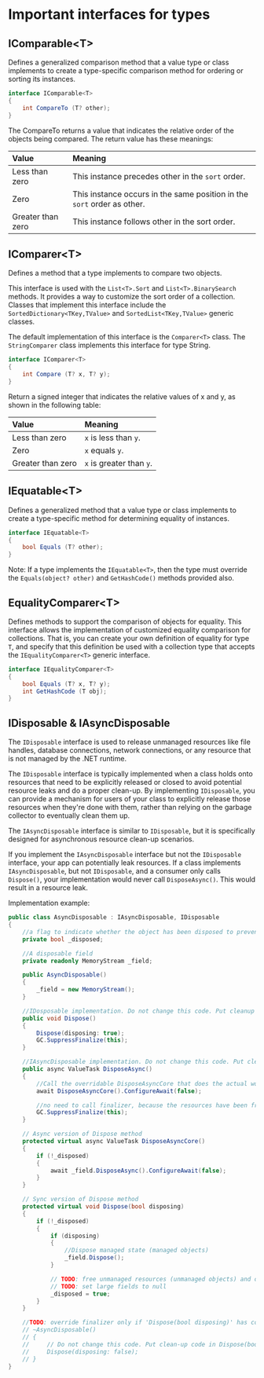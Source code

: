 # Important interfaces for types

## IComparable\<T\>

Defines a generalized comparison method that a value type or class implements to create a type-specific comparison method for ordering or sorting its instances.

```csharp
interface IComparable<T>
{
	int CompareTo (T? other);
}
```

The CompareTo returns a value that indicates the relative order of the objects being compared. The return value has these meanings:

| Value | Meaning |
| :--| :-- |
| Less than zero | This instance precedes other in the `sort` order. |
| Zero | This instance occurs in the same position in the `sort` order as other. |
| Greater than zero | This instance follows other in the sort order. |

## IComparer\<T\>

Defines a method that a type implements to compare two objects.

This interface is used with the `List<T>.Sort` and `List<T>.BinarySearch` methods. It provides a way to customize the sort order of a collection. Classes that implement this interface include the `SortedDictionary<TKey,TValue>` and `SortedList<TKey,TValue>` generic classes.

The default implementation of this interface is the `Comparer<T>` class. The `StringComparer` class implements this interface for type String.

```csharp
interface IComparer<T>
{
	int Compare (T? x, T? y);
}
```

Return a signed integer that indicates the relative values of x and y, as shown in the following table:

| Value | Meaning |
| :--| :-- |
| Less than zero |`x` is less than `y`. |
| Zero | `x` equals `y`. |
| Greater than zero | `x` is greater than `y`. |

## IEquatable\<T\>

Defines a generalized method that a value type or class implements to create a type-specific method for determining equality of instances.

```csharp
interface IEquatable<T>
{
	bool Equals (T? other);
}
```

Note: If a type implements the `IEquatable<T>`, then the type must override the `Equals(object? other)` and `GetHashCode()` methods provided also.

## EqualityComparer\<T\>

Defines methods to support the comparison of objects for equality. This interface allows the implementation of customized equality comparison for collections. That is, you can create your own definition of equality for type `T`, and specify that this definition be used with a collection type that accepts the `IEqualityComparer<T>` generic interface.

```csharp
interface IEqualityComparer<T>
{
	bool Equals (T? x, T? y);
	int GetHashCode (T obj);
}
```

## IDisposable & IAsyncDisposable

The `IDisposable` interface is used to release unmanaged resources like file handles, database connections, network connections, or any resource that is not managed by the .NET runtime.

The `IDisposable` interface is typically implemented when a class holds onto resources that need to be explicitly released or closed to avoid potential resource leaks and do a proper clean-up. By implementing `IDisposable`, you can provide a mechanism for users of your class to explicitly release those resources when they're done with them, rather than relying on the garbage collector to eventually clean them up.

The `IAsyncDisposable` interface is similar to `IDisposable`, but it is specifically designed for asynchronous resource clean-up scenarios.

If you implement the `IAsyncDisposable` interface but not the `IDisposable` interface, your app can potentially leak resources. If a class implements `IAsyncDisposable`, but not `IDisposable`, and a consumer only calls `Dispose()`, your implementation would never call `DisposeAsync()`. This would result in a resource leak.

Implementation example:

```csharp
public class AsyncDisposable : IAsyncDisposable, IDisposable
{
    //a flag to indicate whether the object has been disposed to prevent multiple dispose calls
    private bool _disposed;

    //A disposable field
    private readonly MemoryStream _field;

    public AsyncDisposable()
    {
        _field = new MemoryStream();
    }

    //IDosposable implementation. Do not change this code. Put cleanup code in the Dispose(bool disposing) method
    public void Dispose()
    {
        Dispose(disposing: true);
        GC.SuppressFinalize(this);
    }

    //IAsyncDisposable implementation. Do not change this code. Put cleanup code in the DisposeAsyncCore method
    public async ValueTask DisposeAsync()
    {
        //Call the overridable DisposeAsyncCore that does the actual work
        await DisposeAsyncCore().ConfigureAwait(false);

        //no need to call finalizer, because the resources have been freed by the DisposeAsyncCore method
        GC.SuppressFinalize(this);
    }

    // Async version of Dispose method
    protected virtual async ValueTask DisposeAsyncCore()
    {
        if (!_disposed)
        {
            await _field.DisposeAsync().ConfigureAwait(false);
        }
    }

    // Sync version of Dispose method
    protected virtual void Dispose(bool disposing)
    {
        if (!_disposed)
        {
            if (disposing)
            {
                //Dispose managed state (managed objects)
                _field.Dispose();
            }

            // TODO: free unmanaged resources (unmanaged objects) and override finalizer
            // TODO: set large fields to null
            _disposed = true;
        }
    }

    //TODO: override finalizer only if 'Dispose(bool disposing)' has code to free unmanaged resources
    // ~AsyncDisposable()
    // {
    //     // Do not change this code. Put clean-up code in Dispose(bool disposing) method
    //     Dispose(disposing: false);
    // }
}
```
